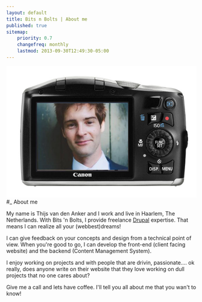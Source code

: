 ```yaml
---
layout: default
title: Bits n Bolts | About me
published: true
sitemap:
    priority: 0.7
    changefreq: monthly
    lastmod: 2013-09-30T12:49:30-05:00
---
```

![This is me](/img/me_on_camera.jpg)
#_ About me

My name is Thijs van den Anker and I work and live in Haarlem, The Netherlands.
With Bits 'n Bolts, I provide freelance [Drupal](http://www.drupal.org "Drupal") expertise. That means I can realize all your (webbest)dreams!

I can give feedback on your concepts and design from a technical point of view.
When you're good to go, I can develop the front-end (client facing website) and the backend (Content Management System).

I enjoy working on projects and with people that are drivin, passionate.... ok really, does anyone write on their website that they love working on dull projects that no one cares about?

Give me a call and lets have coffee. I'll tell you all about me that you wan't to know!

